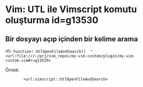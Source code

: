 
# Vim: UTL ile Vimscript komutu oluşturma id=g13530

## Bir dosyayı açıp içinden bir kelime arama

rfr: `function! UtlOpenFileAndSearch()  " <url:file:///~/prj/vim_repos/my-vim-custom/plugin/my-vim-custom.vim#r=g13529>`

Örnek:

```
		<url:vimscript::UtlOpenFileAndSearch>
```

